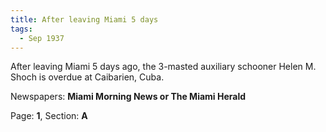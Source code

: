 ```yaml
---  
title: After leaving Miami 5 days  
tags:  
  - Sep 1937  
---  
```

  
After leaving Miami 5 days ago, the 3-masted auxiliary schooner Helen M. Shoch is overdue at Caibarien, Cuba.  
  
Newspapers: **Miami Morning News or The Miami Herald**  
  
Page: **1**, Section: **A** 
